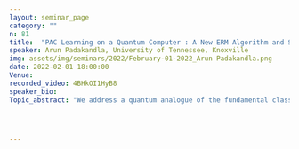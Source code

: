 ```yaml
---
layout: seminar_page
category: ""
n: 81
title:  "PAC Learning on a Quantum Computer : A New ERM Algorithm and Sample Complexity Bounds"
speaker: Arun Padakandla, University of Tennessee, Knoxville
img: assets/img/seminars/2022/February-01-2022_Arun Padakandla.png
date: 2022-02-01 18:00:00 
Venue: 
recorded_video: 4BHkOI1HyB8
speaker_bio:
Topic_abstract: "We address a quantum analogue of the fundamental classical PAC learning problem. In contrast to a conventional computer, data is encoded on a quantum computer by modifying specific attributes of sub-atomic particles. For example, the axis of spin of an electron or the plane of polarization of a photon can be modified to encode data. The behaviour of these particles is governed by the unique laws of quantum mechanics. In particular, extracting or learning from data encoded on sub-atomic particles is via quantum measurements. We are thus led to a problem of PAC learning Quantum Measurement Classes. I will present a new Quantum Empirical Risk minimization algorithm that handles with post-measurement collapse and indicate upper bounds on its sample complexity. Time permitting, I will discuss the problem of quantifying the information content in the outcome of a quantum measurement."




---
```


